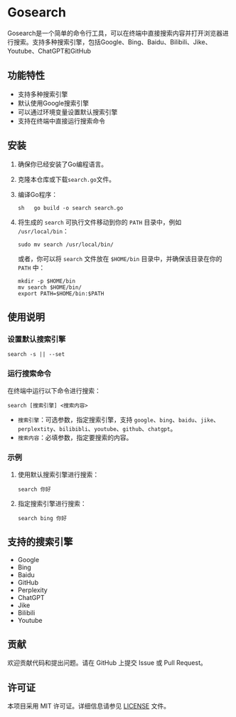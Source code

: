 # Gosearch

Gosearch是一个简单的命令行工具，可以在终端中直接搜索内容并打开浏览器进行搜索。支持多种搜索引擎，包括Google、Bing、Baidu、Bilibili、Jike、Youtube、ChatGPT和GitHub

## 功能特性

- 支持多种搜索引擎
- 默认使用Google搜索引擎
- 可以通过环境变量设置默认搜索引擎
- 支持在终端中直接运行搜索命令

## 安装

1. 确保你已经安装了Go编程语言。
2. 克隆本仓库或下载`search.go`文件。
3. 编译Go程序：

   ```
   sh   go build -o search search.go
   ```
4. 将生成的 `search` 可执行文件移动到你的 `PATH` 目录中，例如 `/usr/local/bin`：

   ```
   sudo mv search /usr/local/bin/
   ```

   或者，你可以将 `search` 文件放在 `$HOME/bin` 目录中，并确保该目录在你的 `PATH` 中：

   ```
   mkdir -p $HOME/bin
   mv search $HOME/bin/
   export PATH=$HOME/bin:$PATH
   ```

## 使用说明

### 设置默认搜索引擎

```
search -s || --set
```

### 运行搜索命令

在终端中运行以下命令进行搜索：

```
search [搜索引擎] <搜索内容>
```

- `搜索引擎`：可选参数，指定搜索引擎，支持 `google`、`bing`、`baidu`、`jike`、`perplextity`、`bilibibli`、`youtube`、`github`、`chatgpt`。
- `搜索内容`：必填参数，指定要搜索的内容。

### 示例

1. 使用默认搜索引擎进行搜索：

   ```
   search 你好
   ```
2. 指定搜索引擎进行搜索：

   ```
   search bing 你好
   ```

## 支持的搜索引擎

- Google
- Bing
- Baidu
- GitHub
- Perplexity
- ChatGPT
- Jike
- Bilibili
- Youtube

## 贡献

欢迎贡献代码和提出问题。请在 GitHub 上提交 Issue 或 Pull Request。

## 许可证

本项目采用 MIT 许可证。详细信息请参见 [LICENSE](LICENSE) 文件。
